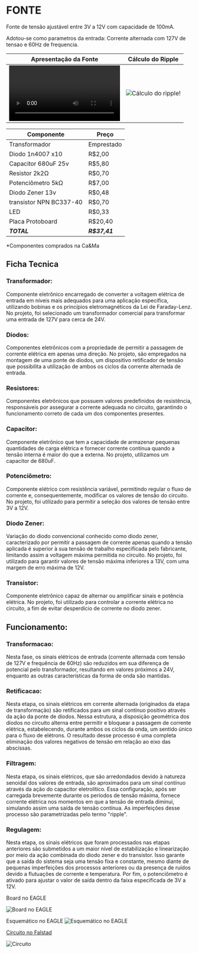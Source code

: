 # FONTE
Fonte de tensão ajustável entre 3V a 12V com capacidade de 100mA.

Adotou-se como parametros da entrada: Corrente alternada com 127V de tensao e 60Hz de frequencia.


| Apresentação da Fonte | Cálculo do Ripple |
| --- | --- |
| <video> VIDEO </video> |![Cálculo do ripple](/home/marianacardoso/ProjetosEletr/Fonte/IMG-20230707-WA0040.jpg)!|



| Componente | Preço |
| --- | --- |
| Transformador | Emprestado|
| Diodo 1n4007 x10 | R$2,00|
| Capacitor 680uF 25v | R$5,80 |
| Resistor 2k2Ω | R$0,70 |
| Potenciômetro 5kΩ | R$7,00 |
| Diodo Zener 13v | R$0,48 |
| transistor NPN BC337-40 | R$0,70 |
| LED | R$0,33 |
| Placa Protoboard | R$20,40|
| ***TOTAL*** | ***R$37,41*** |

*Componentes comprados na Ca&Ma 

## Ficha Tecnica
### Transformador: 
Componente eletrônico encarregado de converter a voltagem elétrica de entrada em níveis mais adequados para uma aplicação específica, utilizando bobinas e os princípios eletromagnéticos da Lei de Faraday-Lenz. No projeto, foi selecionado um transformador comercial para transformar uma entrada de 127V para cerca de 24V.
### Diodos:
Componentes eletrônicos com a propriedade de permitir a passagem de corrente elétrica em apenas uma direção. No projeto, são empregados na montagem de uma ponte de diodos, um dispositivo retificador de tensão que possibilita a utilização de ambos os ciclos da corrente alternada de entrada.
### Resistores:
Componentes eletrônicos que possuem valores predefinidos de resistência, responsáveis por assegurar a corrente adequada no circuito, garantindo o funcionamento correto de cada um dos componentes presentes.
### Capacitor:
Componente eletrônico que tem a capacidade de armazenar pequenas quantidades de carga elétrica e fornecer corrente contínua quando a tensão interna é maior do que a externa. No projeto, utilizamos um capacitor de 680uF.
### Potenciômetro:
Componente elétrico com resistência variável, permitindo regular o fluxo de corrente e, consequentemente, modificar os valores de tensão do circuito. No projeto, foi utilizado para permitir a seleção dos valores de tensão entre 3V a 12V.
### Diodo Zener:
Variação do diodo convencional conhecido como diodo zener, caracterizado por permitir a passagem de corrente apenas quando a tensão aplicada é superior à sua tensão de trabalho especificada pelo fabricante, limitando assim a voltagem máxima permitida no circuito. No projeto, foi utilizado para garantir valores de tensão máxima inferiores a 13V, com uma margem de erro máxima de 12V.
### Transistor:
Componente eletrônico capaz de alternar ou amplificar sinais e potência elétrica. No projeto, foi utilizado para controlar a corrente elétrica no circuito, a fim de evitar desperdício de corrente no diodo zener.

## Funcionamento:

### Transformacao:
Nesta fase, os sinais elétricos de entrada (corrente alternada com tensão de 127V e frequência de 60Hz) são reduzidos em sua diferença de potencial pelo transformador, resultando em valores próximos a 24V, enquanto as outras características da forma de onda são mantidas.
### Retificacao:
Nesta etapa, os sinais elétricos em corrente alternada (originados da etapa de transformação) são retificados para um sinal contínuo positivo através da ação da ponte de diodos. Nessa estrutura, a disposição geométrica dos diodos no circuito alterna entre permitir e bloquear a passagem de corrente elétrica, estabelecendo, durante ambos os ciclos da onda, um sentido único para o fluxo de elétrons. O resultado desse processo é uma completa eliminação dos valores negativos de tensão em relação ao eixo das abscissas.
### Filtragem: 
Nesta etapa, os sinais elétricos, que são arredondados devido à natureza senoidal dos valores de entrada, são aproximados para um sinal contínuo através da ação do capacitor eletrolítico. Essa configuração, após ser carregada brevemente durante os períodos de tensão máxima, fornece corrente elétrica nos momentos em que a tensão de entrada diminui, simulando assim uma saída de tensão contínua. As imperfeições desse processo são parametrizadas pelo termo "ripple".
### Regulagem:
Nesta etapa, os sinais elétricos que foram processados nas etapas anteriores são submetidos a um maior nível de estabilização e linearização por meio da ação combinada do diodo zener e do transistor. Isso garante que a saída do sistema seja uma tensão fixa e constante, mesmo diante de pequenas imperfeições dos processos anteriores ou da presença de ruídos devido a flutuações de corrente e temperatura. Por fim, o potenciômetro é ativado para ajustar o valor de saída dentro da faixa especificada de 3V a 12V.

Board no EAGLE

![Board no EAGLE](https://i.imgur.com/DSsR56V.png)

Esquemático no EAGLE
![Esquemático no EAGLE](https://i.imgur.com/WNwCi8H.png)

[Circuito no Falstad](https://www.falstad.com/circuit/circuitjs.html?ctz=CQAgjCAMB0l3BWcA2aAOMB2ALGXyEw1sESQFJyRsBmcgUwFowwAoAN3DACYVKXe3NGijgQyfmkrSo0BKwDuXXmAngAnCrWRFykEJFhN+4VFYAVDYNMG+o7LKJpkmTSSE1ITkd2jZaCDQUmDSaeJBodAjomJCe2NwJsQiECEx4supZrAAmIEFalNhw+hH64AByxZDYufkIggjI1CXcZSpVcLV58aUiBXYd1d35NX31jc1DXbq2qpQD82ZK1ePYUuM6SgPcTRMmIlv7tiemR71t-WMD59cN1Bs3rABO5P76mLykDjf6bToAYwelEuwP20lgcBcWRhsLh+V8qgI-mQqjQ3EwkVkcDYKw2oO+m106wW90JTyUhNBEh8ZR0NAcAC96AA7ejPZh0fjQTB4AoYTQYeDcJiYUQqLmsRniMo0Noynw2EDMtkcsA0XQ0hGULUUhX7cn3HSqL7vAlmz7lHL0ABmAEMAK4AGwALownfQ8hAZDAvC99dT2nsQfBWABzMEDEnUVSiI5a0GYhyg+NB5ouSZmF0gTD3XbNJP6YNiZjqaDceJob4IXlxOWyXnrdTq5DrBINbgQMAla3250u-0Z-ZDuUyf7xy0DXVGzU2Uy5zOpnx7BNnVhYBxD-PiSfyiAUEq+yBIABK9AAzgBLc8uu0sgH0XSFxPEfTFZY518Y3iF3o6V6-mMv5GuAbRPq+U6TjOAD29TiD8LRZKUsi8PwrBAA)

![Circuito](https://user-images.githubusercontent.com/24720405/179834899-ba1af617-4492-4a14-963c-7540d1b17340.png)


